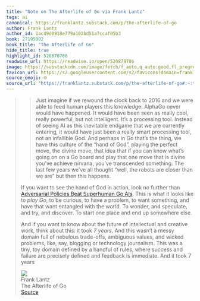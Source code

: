 ```yaml
---
title: "Note on The Afterlife of Go via Frank Lantz"
tags: ai
canonical: https://franklantz.substack.com/p/the-afterlife-of-go
author: Frank Lantz
author_id: 1ac49d0918e779a102bd51a7ccaf05b3
book: 27195002
book_title: "The Afterlife of Go"
hide_title: true
highlight_id: 520878786
readwise_url: https://readwise.io/open/520878786
image: https://substackcdn.com/image/fetch/f_auto,q_auto:good,fl_progressive:steep/https%3A%2F%2Fsubstack-post-media.s3.amazonaws.com%2Fpublic%2Fimages%2F575c78bf-a853-4dec-acdb-e11e4ceb347f_600x600.png
favicon_url: https://s2.googleusercontent.com/s2/favicons?domain=franklantz.substack.com
source_emoji: 🌐
source_url: "https://franklantz.substack.com/p/the-afterlife-of-go#:~:text=%3E%20Just%20imagine,took%207%20years"
---
```


> > Just imagine if we rewound the clock back to 2016 and we were able to feed human players this knowledge. AlphaGo never would have happened. It would have been seen as really cool, really powerful, but not intelligent. It’s a processing tool. Instead of seeing AI as this inevitable endgame that we are currently entering, it would have just been a really smart processing tool, not an infallible God. And perhaps in Go that’s the thing, we have this culture of the “hand of God”, playing the perfect move, the divine move, that idea that if you can know what’s going on on a Go board and play that one move that is divine you’ve achieve nirvana, you’ve transcended something. The last few years we’ve all thought “well, the robots are closer than we are” but then this happens.
> 
> If you want to see the hand of God in action, look no further than [Adversarial Policies Beat Superhuman Go AIs](https://goattack.far.ai/). This is what it looks like to *play Go*, to be curious, to have a problem, to want something, and have that want entangled with the world. To wonder, and speculate, and try, and discover. To start one place and end up somewhere else.
> 
> And if you want to know about the future of intellectual and creative work, think about this: it took *7 years*. And this wasn’t a messy domain full of nebulous trade-offs, ambiguous values, and wicked problems, like, say, blogging or technology journalism. This was a tiny, toy domain defined by a handful of rules, where success and failure are precisely defined and feedback is immediate. And it took 7 years
> <div class="quoteback-footer"><div class="quoteback-avatar"><img class="mini-favicon" src="https://s2.googleusercontent.com/s2/favicons?domain=franklantz.substack.com"></div><div class="quoteback-metadata"><div class="metadata-inner"><span style="display:none">FROM:</span><div aria-label="Frank Lantz" class="quoteback-author"> Frank Lantz</div><div aria-label="The Afterlife of Go" class="quoteback-title"> The Afterlife of Go</div></div></div><div class="quoteback-backlink"><a target="_blank" aria-label="go to the full text of this quotation" rel="noopener" href="https://franklantz.substack.com/p/the-afterlife-of-go#:~:text=%3E%20Just%20imagine,took%207%20years" class="quoteback-arrow"> Source</a></div></div>